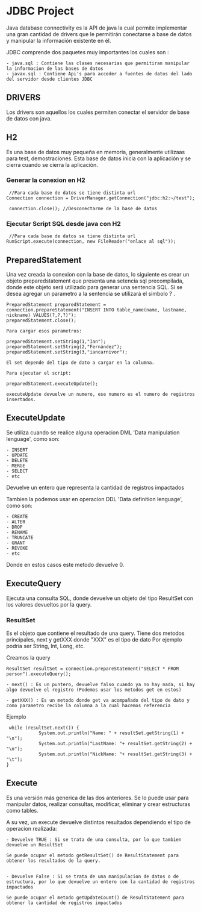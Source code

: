 # JDBC Project


Java database connectivity es la API de java la cual permite implementar una gran cantidad de drivers que le permitirán conectarse a base de datos y manipular la información existente en él. 

JDBC comprende dos paquetes muy importantes los cuales son : 

```
- java.sql : Contiene las clases necesarias que permitiran manipular la informacion de las bases de datos 
- javax.sql : Contiene Api's para acceder a fuentes de datos del lado del servidor desde clientes JDBC

```
## DRIVERS

Los drivers son aquellos los cuales permiten conectar el servidor de base de datos con java.

## H2

Es una base de datos muy pequeña en memoria, generalmente utilizaas para test, demostraciones. Esta base de datos inicia con la aplicación y se cierra cuando se cierra la aplicación.

### Generar la conexion en H2

```
 //Para cada base de datos se tiene distinta url
Connection connection = DriverManager.getConnection("jdbc:h2:~/test");

 connection.close(); //Desconectarme de la base de datos
```
### Ejecutar Script SQL desde java con H2


```
 //Para cada base de datos se tiene distinta url
RunScript.execute(connection, new FileReader("enlace al sql"));
```

## PreparedStatement
Una vez creada la conexion con la base de datos, lo siguiente es crear un objeto preparedstatement que presenta una setencia sql precompilada, donde este objeto será utilizado para generar una sentencia SQL. 
Si se desea agregar un parametro a la sentencia se utilizará el simbolo ? . 


```
PreparedStatement preparedStatement = connection.prepareStatement("INSERT INTO table_name(name, lastname, nickname) VALUES(?,?,?)");
preparedStatement.close();

Para cargar esos parametros: 

preparedStatement.setString(1,"Ian");
preparedStatement.setString(2,"Fernández");
preparedStatement.setString(3,"iancarnivor");

El set depende del tipo de dato a cargar en la columna.

Para ejecutar el script:

preparedStatement.executeUpdate();

executeUpdate devuelve un numero, ese numero es el numero de registros insertados.
```

## ExecuteUpdate

Se utiliza cuando se realice alguna operacion DML 'Data manipulation lenguage', como son: 

```
- INSERT
- UPDATE
- DELETE
- MERGE
- SELECT
- etc
```
Devuelve un entero que representa la cantidad de registros impactados

Tambien la podemos usar en operacion DDL 'Data definition lenguage', como son: 

```
- CREATE
- ALTER
- DROP
- RENAME
- TRUNCATE
- GRANT
- REVOKE
- etc
```
Donde en estos casos este metodo devuelve 0. 



## ExecuteQuery

Ejecuta una consulta SQL, donde devuelve un objeto del tipo ResultSet con los valores devueltos por la query. 



### ResultSet

Es el objeto que contiene el resultado de una query. Tiene dos metodos principales, next y getXXX donde "XXX" es el tipo de dato
Por ejemplo podría ser String, Int, Long, etc.

Creamos la query
```
ResultSet resultSet = connection.prepareStatement("SELECT * FROM person").executeQuery();
```

```
- next() : Es un puntero, devuelve falso cuando ya no hay nada, si hay algo devuelve el registro (Podemos usar los metodos get en estos)

- getXXX() : Es un metodo donde get va acompañado del tipo de dato y como parametro recibe la columna a la cual hacemos referencia
```

Ejemplo
```
 while (resultSet.next()) {
            System.out.println("Name: " + resultSet.getString(1) + "\n");
            System.out.println("LastName: "+ resultSet.getString(2) + "\n");
            System.out.println("NickName: "+ resultSet.getString(3) + "\t");
}
```


## Execute

Es una versión más generica de las dos anteriores. Se lo puede usar para manipular datos, realizar consultas, modificar, eliminar y crear estructuras como tables. 

A su vez, un execute devuelve distintos resultados dependiendo el tipo de operacion realizada: 

```
- Devuelve TRUE : Si se trata de una consulta, por lo que tambien devuelve un ResultSet

Se puede ocupar el metodo getResultSet() de ResultStatement para obtener los resultados de la query.


- Devuelve False : Si se trata de una manipulacion de datos o de estructura, por lo que devuelve un entero con la cantidad de registros impactados

Se puede ocupar el metodo getUpdateCount() de ResultStatement para obtener la cantidad de registros impactados
```








































